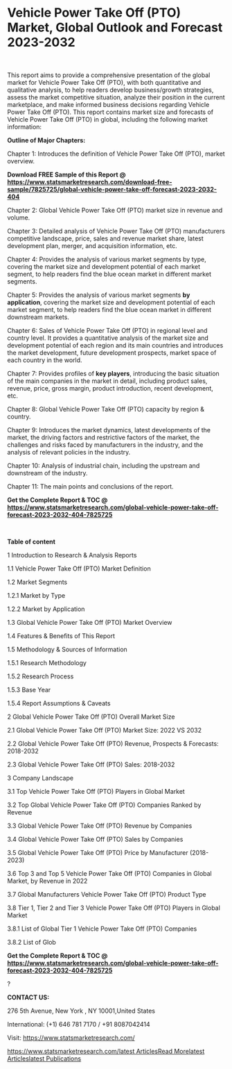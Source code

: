 <h1>Vehicle Power Take Off (PTO) Market, Global Outlook and Forecast 2023-2032</h1><br/><p>This report aims to provide a comprehensive presentation of the global market for Vehicle Power Take Off (PTO), with both quantitative and qualitative analysis, to help readers develop business/growth strategies, assess the market competitive situation, analyze their position in the current marketplace, and make informed business decisions regarding Vehicle Power Take Off (PTO). This report contains market size and forecasts of Vehicle Power Take Off (PTO) in global, including the following market information:</p>
 
 
 
 <p><strong>Outline of Major Chapters:</strong></p>
 
 
 
 <p>Chapter 1: Introduces the definition of Vehicle Power Take Off (PTO), market overview.</p>
 
 
 
 <p><strong>Download FREE Sample of this Report @ <a href="https://www.statsmarketresearch.com/download-free-sample/7825725/global-vehicle-power-take-off-forecast-2023-2032-404">https://www.statsmarketresearch.com/download-free-sample/7825725/global-vehicle-power-take-off-forecast-2023-2032-404</a></strong></p>
 
 
 
 <p>Chapter 2: Global Vehicle Power Take Off (PTO) market size in revenue and volume.</p>
 
 
 
 <p>Chapter 3: Detailed analysis of Vehicle Power Take Off (PTO) manufacturers competitive landscape, price, sales and revenue market share, latest development plan, merger, and acquisition information, etc.</p>
 
 
 
 <p>Chapter 4: Provides the analysis of various market segments by type, covering the market size and development potential of each market segment, to help readers find the blue ocean market in different market segments.</p>
 
 
 
 <p>Chapter 5: Provides the analysis of various market segments <strong>by application</strong>, covering the market size and development potential of each market segment, to help readers find the blue ocean market in different downstream markets.</p>
 
 
 
 <p>Chapter 6: Sales of Vehicle Power Take Off (PTO) in regional level and country level. It provides a quantitative analysis of the market size and development potential of each region and its main countries and introduces the market development, future development prospects, market space of each country in the world.</p>
 
 
 
 <p>Chapter 7: Provides profiles of <strong>key players</strong>, introducing the basic situation of the main companies in the market in detail, including product sales, revenue, price, gross margin, product introduction, recent development, etc.</p>
 
 
 
 <p>Chapter 8: Global Vehicle Power Take Off (PTO) capacity by region & country.</p>
 
 
 
 <p>Chapter 9: Introduces the market dynamics, latest developments of the market, the driving factors and restrictive factors of the market, the challenges and risks faced by manufacturers in the industry, and the analysis of relevant policies in the industry.</p>
 
 
 
 <p>Chapter 10: Analysis of industrial chain, including the upstream and downstream of the industry.</p>
 
 
 
 <p>Chapter 11: The main points and conclusions of the report.</p>
 
 
 
 <div><b>Get the Complete Report & TOC @ <a href="https://www.statsmarketresearch.com/global-vehicle-power-take-off-forecast-2023-2032-404-7825725">https://www.statsmarketresearch.com/global-vehicle-power-take-off-forecast-2023-2032-404-7825725</a></b></div>
 
 
 
 <p><br />
 
 <b>Table of content</b></p>
 
 
 
 <p>1 Introduction to Research & Analysis Reports<br />
 
 1.1 Vehicle Power Take Off (PTO) Market Definition<br />
 
 1.2 Market Segments<br />
 
 1.2.1 Market by Type<br />
 
 1.2.2 Market by Application<br />
 
 1.3 Global Vehicle Power Take Off (PTO) Market Overview<br />
 
 1.4 Features & Benefits of This Report<br />
 
 1.5 Methodology & Sources of Information<br />
 
 1.5.1 Research Methodology<br />
 
 1.5.2 Research Process<br />
 
 1.5.3 Base Year<br />
 
 1.5.4 Report Assumptions & Caveats<br />
 
 2 Global Vehicle Power Take Off (PTO) Overall Market Size<br />
 
 2.1 Global Vehicle Power Take Off (PTO) Market Size: 2022 VS 2032<br />
 
 2.2 Global Vehicle Power Take Off (PTO) Revenue, Prospects & Forecasts: 2018-2032<br />
 
 2.3 Global Vehicle Power Take Off (PTO) Sales: 2018-2032<br />
 
 3 Company Landscape<br />
 
 3.1 Top Vehicle Power Take Off (PTO) Players in Global Market<br />
 
 3.2 Top Global Vehicle Power Take Off (PTO) Companies Ranked by Revenue<br />
 
 3.3 Global Vehicle Power Take Off (PTO) Revenue by Companies<br />
 
 3.4 Global Vehicle Power Take Off (PTO) Sales by Companies<br />
 
 3.5 Global Vehicle Power Take Off (PTO) Price by Manufacturer (2018-2023)<br />
 
 3.6 Top 3 and Top 5 Vehicle Power Take Off (PTO) Companies in Global Market, by Revenue in 2022<br />
 
 3.7 Global Manufacturers Vehicle Power Take Off (PTO) Product Type<br />
 
 3.8 Tier 1, Tier 2 and Tier 3 Vehicle Power Take Off (PTO) Players in Global Market<br />
 
 3.8.1 List of Global Tier 1 Vehicle Power Take Off (PTO) Companies<br />
 
 3.8.2 List of Glob</p>
 
 
 
 <div><b>Get the Complete Report & TOC @ <a href="https://www.statsmarketresearch.com/global-vehicle-power-take-off-forecast-2023-2032-404-7825725">https://www.statsmarketresearch.com/global-vehicle-power-take-off-forecast-2023-2032-404-7825725</a></b></div>
 
 
 
 <p>? </p>
 
 
 
 <p><b>CONTACT US:</b><br />
 
 276 5th Avenue, New York , NY 10001,United States<br />
 
 International: (+1) 646 781 7170 / +91 8087042414<br />
 
 Visit: <a href="https://www.statsmarketresearch.com/">https://www.statsmarketresearch.com/</a><br />
 
 <a href="https://gyeongbokgung.com">https://www.statsmarketresearch.com/</a><a href="https://hallyeomaritime.com">latest Articles</a><a href="https://jingwansa.com">Read More</a><a href="https://nguoiviet.jp/">latest Articles</a><a href="https://www.intelmarketresearch.com/">latest Publications</a></p>